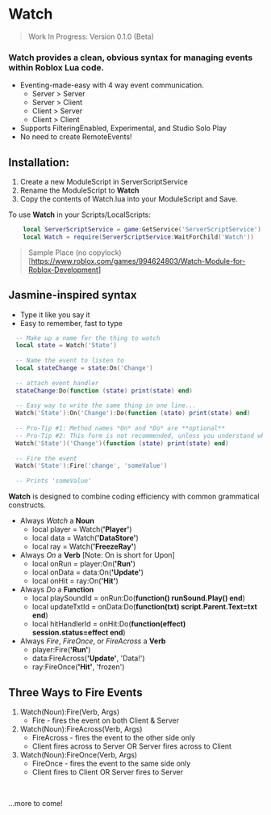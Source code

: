# Watch

> Work In Progress: Version 0.1.0 (Beta)

### Watch provides a clean, obvious syntax for managing events within Roblox Lua code.

  - Eventing-made-easy with 4 way event communication.
      - Server > Server
      - Server > Client
      - Client > Server
      - Client > Client
  - Supports FilteringEnabled, Experimental, and Studio Solo Play
  - No need to create RemoteEvents!

## Installation:
  1. Create a new ModuleScript in ServerScriptService
  2. Rename the ModuleScript to **Watch**
  3. Copy the contents of Watch.lua into your ModuleScript and Save.
  
 To use **Watch** in your Scripts/LocalScripts:
 
 ```lua
     local ServerScriptService = game:GetService('ServerScriptService')
     local Watch = require(ServerScriptService:WaitForChild('Watch'))
 ```
 
 > Sample Place (no copylock) [https://www.roblox.com/games/994624803/Watch-Module-for-Roblox-Development]

## Jasmine-inspired syntax

  - Type it like you say it
  - Easy to remember, fast to type

```lua
  -- Make up a name for the thing to watch
  local state = Watch('State')
  
  -- Name the event to listen to
  local stateChange = state:On('Change')
  
  -- attach event handler
  stateChange:Do(function (state) print(state) end)
  
  -- Easy way to write the same thing in one line...
  Watch('State'):On('Change'):Do(function (state) print(state) end)
  
  -- Pro-Tip #1: Method names *On* and *Do* are **optional**
  -- Pro-Tip #2: This form is not recommended, unless you understand why it works
  Watch('State')('Change')(function (state) print(state) end)
  
  -- Fire the event
  Watch('State'):Fire('change', 'someValue')
  
  -- Prints 'someValue'
```

**Watch** is designed to combine coding efficiency with common grammatical constructs.

  - Always *Watch* a **Noun**
      + local player = Watch(**'Player'**)
      + local data = Watch(**'DataStore'**)
      + local ray = Watch(**'FreezeRay'**)
  - Always *On* a **Verb** [Note: On is short for Upon]
      + local onRun = player:On(**'Run'**)
      + local onData = data:On(**'Update'**)
      + local onHit = ray:On(**'Hit'**)
  - Always *Do* a **Function**
      + local playSoundId = onRun:Do(**function() runSound.Play() end**)
      + local updateTxtId = onData:Do(**function(txt) script.Parent.Text=txt end**)
      + local hitHandlerId = onHit:Do(**function(effect) session.status=effect end**)
  - Always *Fire*, *FireOnce*, or *FireAcross* a **Verb**
      + player:Fire(**'Run'**)
      + data:FireAcross(**'Update'**, 'Data!')
      + ray:FireOnce(**'Hit'**, 'frozen')
      
## Three Ways to Fire Events

1. Watch(Noun):Fire(Verb, Args)
    * Fire - fires the event on both Client & Server
2. Watch(Noun):FireAcross(Verb, Args)
    * FireAcross - fires the event to the other side only
    * Client fires across to Server OR Server fires across to Client
3. Watch(Noun):FireOnce(Verb, Args)
    * FireOnce - fires the event to the same side only
    * Client fires to Client OR Server fires to Server

&nbsp;

...more to come!
